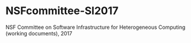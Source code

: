 # NSFcommittee-SI2017
NSF Committee on Software Infrastructure for Heterogeneous Computing (working documents), 2017
